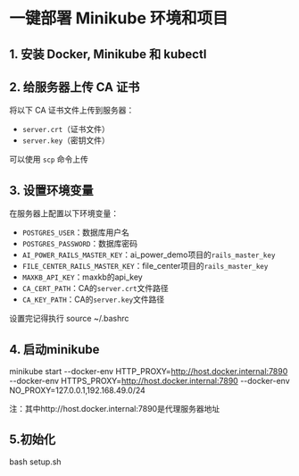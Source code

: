 # 一键部署 Minikube 环境和项目
## 1. 安装 Docker, Minikube 和 kubectl
## 2. 给服务器上传 CA 证书
将以下 CA 证书文件上传到服务器：
- `server.crt`（证书文件）
- `server.key`（密钥文件）

可以使用 `scp` 命令上传
## 3. 设置环境变量
在服务器上配置以下环境变量：
- `POSTGRES_USER`：数据库用户名
- `POSTGRES_PASSWORD`：数据库密码
- `AI_POWER_RAILS_MASTER_KEY`：ai_power_demo项目的`rails_master_key`
- `FILE_CENTER_RAILS_MASTER_KEY`：file_center项目的`rails_master_key`
- `MAXKB_API_KEY`：maxkb的api_key
- `CA_CERT_PATH`：CA的`server.crt`文件路径
- `CA_KEY_PATH`：CA的`server.key`文件路径

设置完记得执行 source ~/.bashrc
## 4. 启动minikube
minikube start --docker-env HTTP_PROXY=http://host.docker.internal:7890 --docker-env HTTPS_PROXY=http://host.docker.internal:7890 --docker-env NO_PROXY=127.0.0.1,192.168.49.0/24

注：其中http://host.docker.internal:7890是代理服务器地址
## 5.初始化
bash setup.sh